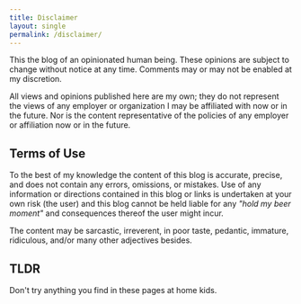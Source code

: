 ```yaml
---
title: Disclaimer
layout: single
permalink: /disclaimer/
---
```




  This the blog of an opinionated human being. These opinions are subject to change without notice at any time. Comments may or may not be enabled at my discretion. 
  
  All views and opinions published here are my own; they do not represent the views of any employer or organization I may be affiliated with now or in the future. Nor is the content representative of the policies of any employer or affiliation now or in the future. 
  
## Terms of Use
 To the best of my knowledge the content of this blog is accurate, precise, and does not contain any errors, omissions, or mistakes. Use of any information or directions contained in this blog or links is undertaken at your own risk (the user) and this blog cannot be held liable for any *"hold my beer moment"* and consequences thereof the user might incur.
 
 The content may be sarcastic, irreverent, in poor taste, pedantic, immature, ridiculous, and/or many other adjectives besides.

## TLDR

  Don't try anything you find in these pages at home kids.
